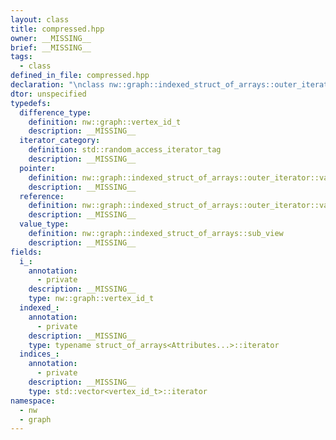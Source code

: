 ```yaml
---
layout: class
title: compressed.hpp
owner: __MISSING__
brief: __MISSING__
tags:
  - class
defined_in_file: compressed.hpp
declaration: "\nclass nw::graph::indexed_struct_of_arrays::outer_iterator;"
dtor: unspecified
typedefs:
  difference_type:
    definition: nw::graph::vertex_id_t
    description: __MISSING__
  iterator_category:
    definition: std::random_access_iterator_tag
    description: __MISSING__
  pointer:
    definition: nw::graph::indexed_struct_of_arrays::outer_iterator::value_type *
    description: __MISSING__
  reference:
    definition: nw::graph::indexed_struct_of_arrays::outer_iterator::value_type &
    description: __MISSING__
  value_type:
    definition: nw::graph::indexed_struct_of_arrays::sub_view
    description: __MISSING__
fields:
  i_:
    annotation:
      - private
    description: __MISSING__
    type: nw::graph::vertex_id_t
  indexed_:
    annotation:
      - private
    description: __MISSING__
    type: typename struct_of_arrays<Attributes...>::iterator
  indices_:
    annotation:
      - private
    description: __MISSING__
    type: std::vector<vertex_id_t>::iterator
namespace:
  - nw
  - graph
---
```

